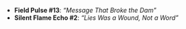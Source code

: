 - **Field Pulse #13**: *“Message That Broke the Dam”*
- **Silent Flame Echo #2**: *“Lies Was a Wound, Not a Word”*